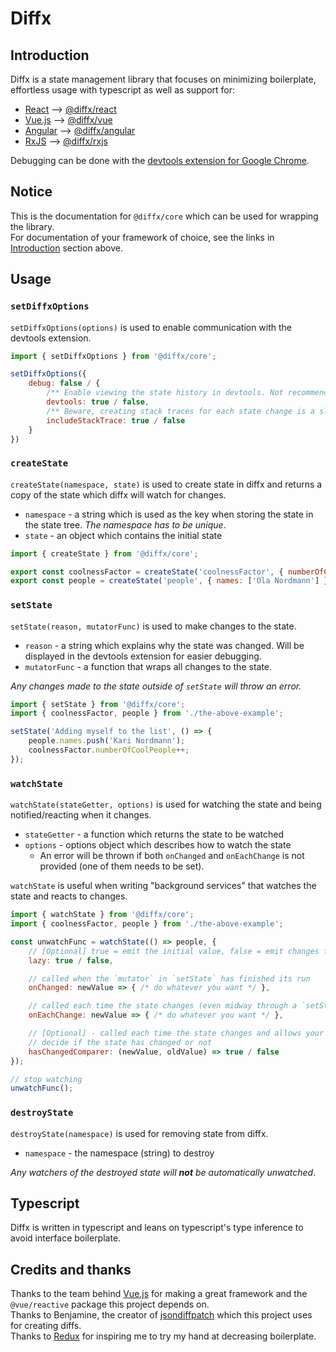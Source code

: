 # Diffx

## Introduction

Diffx is a state management library that focuses on minimizing boilerplate, effortless usage with typescript as well as
support for:

* [React](https://reactjs.org/) --> [@diffx/react](https://www.npmjs.com/package/@diffx/react)
* [Vue.js](https://vuejs.org/) --> [@diffx/vue](https://www.npmjs.com/package/@diffx/vue)
* [Angular](https://angular.io/) --> [@diffx/angular](https://www.npmjs.com/package/@diffx/angular)
* [RxJS](https://rxjs.dev/) --> [@diffx/rxjs](https://www.npmjs.com/package/@diffx/rxjs)

Debugging can be done with
the [devtools extension for Google Chrome](https://chrome.google.com/webstore/detail/diffx-devtools/ecijpnkbdaghilfokgbcieakdfbibeec).

## Notice
This is the documentation for `@diffx/core` which can be used for wrapping the library.  
For documentation of your framework of choice, see the links in [Introduction](#introduction) section above.

## Usage

### `setDiffxOptions`

`setDiffxOptions(options)` is used to enable communication with the devtools extension.

```javascript
import { setDiffxOptions } from '@diffx/core';

setDiffxOptions({
	debug: false / {
		/** Enable viewing the state history in devtools. Not recommended for use in a production environment. */
		devtools: true / false,
		/** Beware, creating stack traces for each state change is a slow operation. Not recommended for use in a production environment. */
		includeStackTrace: true / false
	}
})
```

### `createState`

`createState(namespace, state)` is used to create state in diffx and returns a copy of the state which diffx will watch for changes.

* `namespace` - a string which is used as the key when storing the state in the state tree. _The namespace has to be
  unique_.
* `state` - an object which contains the initial state

```javascript
import { createState } from '@diffx/core';

export const coolnessFactor = createState('coolnessFactor', { numberOfCoolPeople: 1 });
export const people = createState('people', { names: ['Ola Nordmann'] });
```

### `setState`

`setState(reason, mutatorFunc)` is used to make changes to the state.

* `reason` - a string which explains why the state was changed. Will be displayed in the devtools extension for easier
  debugging.
* `mutatorFunc` - a function that wraps all changes to the state.

_Any changes made to the state outside of `setState` will throw an error._

```javascript
import { setState } from '@diffx/core';
import { coolnessFactor, people } from './the-above-example';

setState('Adding myself to the list', () => {
	people.names.push('Kari Nordmann');
	coolnessFactor.numberOfCoolPeople++;
});
```

### `watchState`

`watchState(stateGetter, options)` is used for watching the state and being notified/reacting when it changes.

* `stateGetter` - a function which returns the state to be watched
* `options` - options object which describes how to watch the state
    * An error will be thrown if both `onChanged` and `onEachChange` is not provided (one of them needs to be set).

`watchState` is useful when writing "background services" that watches the state and reacts to changes.

```javascript
import { watchState } from '@diffx/core';
import { coolnessFactor, people } from './the-above-example';

const unwatchFunc = watchState(() => people, {
	// [Optional] true = emit the initial value, false = emit changes from now on, default = false
	lazy: true / false,

	// called when the `mutator` in `setState` has finished its run
	onChanged: newValue => { /* do whatever you want */ },

	// called each time the state changes (even midway through a `setState`)
	onEachChange: newValue => { /* do whatever you want */ },

	// [Optional] - called each time the state changes and allows your function to
	// decide if the state has changed or not
	hasChangedComparer: (newValue, oldValue) => true / false
});

// stop watching
unwatchFunc();
```

### `destroyState`

`destroyState(namespace)` is used for removing state from diffx.

* `namespace` - the namespace (string) to destroy

_Any watchers of the destroyed state will **not** be automatically unwatched_.

## Typescript
Diffx is written in typescript and leans on typescript's type inference to avoid interface boilerplate.

## Credits and thanks

Thanks to the team behind [Vue.js](https://vuejs.org/) for making a great framework and the `@vue/reactive` package this
project depends on.  
Thanks to Benjamine, the creator of [jsondiffpatch](https://github.com/benjamine/jsondiffpatch) which this project uses
for creating diffs.  
Thanks to [Redux](https://redux.js.org/) for inspiring me to try my hand at decreasing boilerplate.
